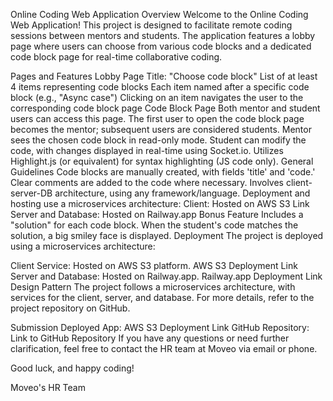 Online Coding Web Application
Overview
Welcome to the Online Coding Web Application! This project is designed to facilitate remote coding sessions between mentors and students. The application features a lobby page where users can choose from various code blocks and a dedicated code block page for real-time collaborative coding.

Pages and Features
Lobby Page
Title: "Choose code block"
List of at least 4 items representing code blocks
Each item named after a specific code block (e.g., "Async case")
Clicking on an item navigates the user to the corresponding code block page
Code Block Page
Both mentor and student users can access this page.
The first user to open the code block page becomes the mentor; subsequent users are considered students.
Mentor sees the chosen code block in read-only mode.
Student can modify the code, with changes displayed in real-time using Socket.io.
Utilizes Highlight.js (or equivalent) for syntax highlighting (JS code only).
General Guidelines
Code blocks are manually created, with fields 'title' and 'code.'
Clear comments are added to the code where necessary.
Involves client-server-DB architecture, using any framework/language.
Deployment and hosting use a microservices architecture:
Client: Hosted on AWS S3 Link
Server and Database: Hosted on Railway.app
Bonus Feature
Includes a "solution" for each code block.
When the student's code matches the solution, a big smiley face is displayed.
Deployment
The project is deployed using a microservices architecture:

Client Service: Hosted on AWS S3 platform.
AWS S3 Deployment Link
Server and Database: Hosted on Railway.app.
Railway.app Deployment Link
Design Pattern
The project follows a microservices architecture, with services for the client, server, and database. For more details, refer to the project repository on GitHub.

Submission
Deployed App: AWS S3 Deployment Link
GitHub Repository: Link to GitHub Repository
If you have any questions or need further clarification, feel free to contact the HR team at Moveo via email or phone.

Good luck, and happy coding!

Moveo's HR Team
